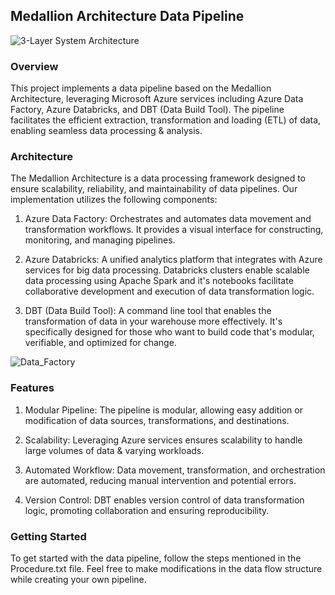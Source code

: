 ## Medallion Architecture Data Pipeline

![3-Layer System Architecture](https://github.com/abhishekshah25/3-layer-Medallion-Data-Pipeline/assets/147745895/9d496bd2-4530-42a7-9627-165e79cdf631)

### Overview

This project implements a data pipeline based on the Medallion Architecture, leveraging Microsoft Azure services including Azure Data Factory, Azure Databricks, and DBT (Data Build Tool). The pipeline facilitates the efficient extraction, transformation and loading (ETL) of data, enabling seamless data processing & analysis.

### Architecture

The Medallion Architecture is a data processing framework designed to ensure scalability, reliability, and maintainability of data pipelines. Our implementation utilizes the following components:

1. Azure Data Factory: Orchestrates and automates data movement and transformation workflows. It provides a visual interface for constructing, monitoring, and managing pipelines.

2. Azure Databricks: A unified analytics platform that integrates with Azure services for big data processing. Databricks clusters enable scalable data processing using Apache Spark and it's notebooks facilitate collaborative development and execution of data transformation logic.

3. DBT (Data Build Tool): A command line tool that enables the transformation of data in your warehouse more effectively. It's specifically designed for those who want to build code that's modular, verifiable, and optimized for change.

![Data_Factory](https://github.com/abhishekshah25/3-layer-Medallion-Data-Pipeline/assets/147745895/c8c1d3a1-6874-4f99-b078-ecaac353490f)

### Features

1. Modular Pipeline: The pipeline is modular, allowing easy addition or modification of data sources, transformations, and destinations.
   
2. Scalability: Leveraging Azure services ensures scalability to handle large volumes of data & varying workloads.
   
3. Automated Workflow: Data movement, transformation, and orchestration are automated, reducing manual intervention and potential errors.
 
4. Version Control: DBT enables version control of data transformation logic, promoting collaboration and ensuring reproducibility.

### Getting Started

To get started with the data pipeline, follow the steps mentioned in the Procedure.txt file. Feel free to make modifications in the data flow structure while creating your own pipeline. 
